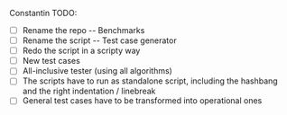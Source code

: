 Constantin TODO:

- [ ] Rename the repo -- Benchmarks
- [ ] Rename the script -- Test case generator
- [ ] Redo the script in a scripty way
- [ ] New test cases
- [ ] All-inclusive tester (using all algorithms)
- [ ] The scripts have to run as standalone script, including the hashbang and the right indentation / linebreak
- [ ] General test cases have to be transformed into operational ones